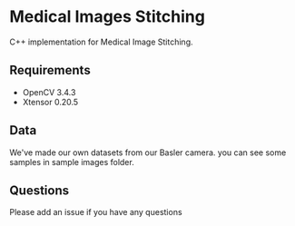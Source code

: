 # Medical Images Stitching

C++ implementation for Medical Image Stitching.

## Requirements

* OpenCV 3.4.3
* Xtensor 0.20.5

## Data 

We've made our own datasets from our Basler camera. you can see some samples in sample images folder.

## Questions
Please add an issue if you have any questions

